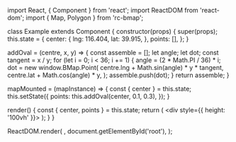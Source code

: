 import React, { Component } from 'react';
import ReactDOM from 'react-dom';
import { Map, Polygon } from 'rc-bmap';

class Example extends Component {
  constructor(props) {
    super(props);
    this.state = {
      center: {
        lng: 116.404,
        lat: 39.915,
      },
      points: [],
    };
  }

  addOval = (centre, x, y) => {
    const assemble = [];
    let angle;
    let dot;
    const tangent = x / y;
    for (let i = 0; i < 36; i += 1) {
      angle = (2 * Math.PI / 36) * i;
      dot = new window.BMap.Point(
        centre.lng + Math.sin(angle) * y * tangent, centre.lat + Math.cos(angle) * y,
      );
      assemble.push(dot);
    }
    return assemble;
  }

  mapMounted = (mapInstance) => {
    const { center } = this.state;
    this.setState({
      points: this.addOval(center, 0.1, 0.3),
    });
  }

  render() {
    const { center, points } = this.state;
    return (
      <div style={{ height: '100vh' }}>
        <Map
          ak="WAeVpuoSBH4NswS30GNbCRrlsmdGB5Gv"
          scrollWheelZoom
          zoom={10}
          mapMounted={this.mapMounted}
          center={center}
        >
          <Polygon
            points={points}
            strokeColor="blue"
            strokeWeight={6}
            strokeOpacity={0.5}
          />
        </Map>
      </div>
    );
  }
}

ReactDOM.render(
  <Example />,
  document.getElementById('root'),
);
